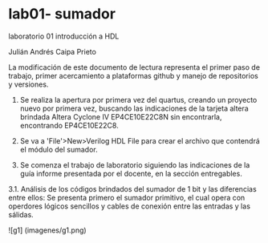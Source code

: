 # lab01- sumador 
laboratorio 01 introducción a HDL
	
Julián Andrés Caipa Prieto

La modificación de este documento de lectura representa el primer paso de trabajo, primer acercamiento a plataformas github y manejo de repositorios y versiones.


1. Se realiza la apertura por primera vez del quartus, creando un proyecto nuevo por primera vez, buscando las indicaciones de la tarjeta altera brindada 
Altera Cyclone IV EP4CE10E22C8N sin encontrarla, encontrando EP4CE10E22C8.

2. Se va a 'File'>New>Verilog HDL File para crear el archivo que contendrá el módulo del sumador. 

3. Se comenza el trabajo de laboratorio siguiendo las indicaciones de la guía informe presentada por el docente, en la sección entregables.

 3.1. Análisis de los códigos brindados del sumador de 1 bit y las diferencias entre ellos: Se presenta primero el sumador primitivo, el cual opera con operdores lógicos sencillos y cables de conexión entre las entradas y las sálidas.
	
 ![g1] (imagenes/g1.png)
